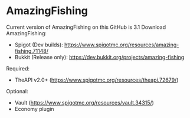 # AmazingFishing

Current version of AmazingFishing on this GitHub is 3.1
Download AmazingFishing:
  * Spigot (Dev builds): https://www.spigotmc.org/resources/amazing-fishing.71148/
  * Bukkit (Release only): https://dev.bukkit.org/projects/amazing-fishing

Required:
  * TheAPI v2.0+ (https://www.spigotmc.org/resources/theapi.72679/)

Optional:
  * Vault (https://www.spigotmc.org/resources/vault.34315/)
  * Economy plugin
